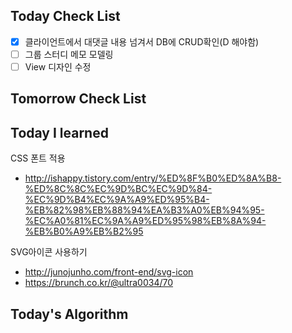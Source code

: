 ## Today Check List

- [x] 클라이언트에서 대댓글 내용 넘겨서 DB에 CRUD확인(D 해야함)
- [ ] 그룹 스터디 메모 모델링
- [ ] View 디자인 수정

## Tomorrow Check List



## Today I learned

CSS 폰트 적용

* http://ishappy.tistory.com/entry/%ED%8F%B0%ED%8A%B8-%ED%8C%8C%EC%9D%BC%EC%9D%84-%EC%9D%B4%EC%9A%A9%ED%95%B4-%EB%82%98%EB%88%94%EA%B3%A0%EB%94%95-%EC%A0%81%EC%9A%A9%ED%95%98%EB%8A%94-%EB%B0%A9%EB%B2%95



SVG아이콘 사용하기

* http://junojunho.com/front-end/svg-icon
* https://brunch.co.kr/@ultra0034/70

## Today's Algorithm


